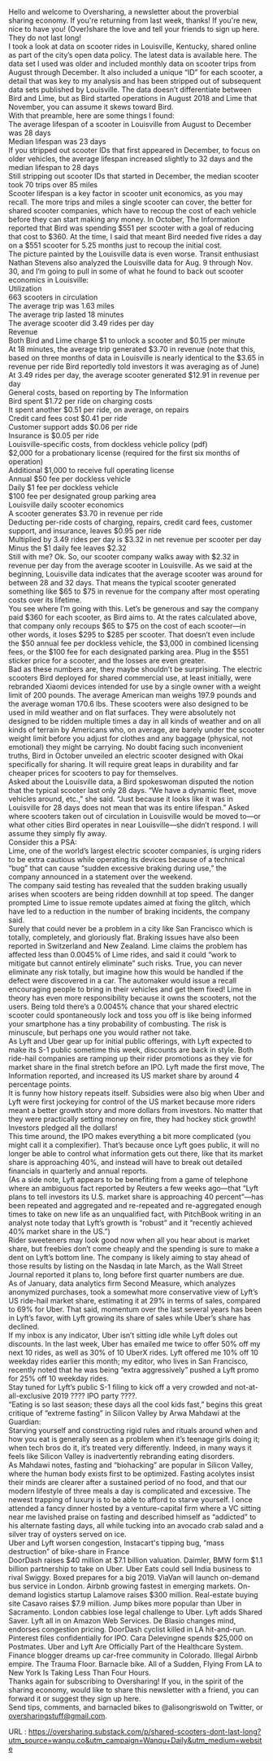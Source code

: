   Hello and welcome to Oversharing, a newsletter about the proverbial sharing economy. If you're returning from last week, thanks! If you're new, nice to have you! (Over)share the love and tell your friends to sign up here.  
    They do not last long!  
    I took a look at data on scooter rides in Louisville, Kentucky, shared online as part of the city’s open data policy. The latest data is available here. The data set I used was older and included monthly data on scooter trips from August through December. It also included a unique “ID” for each scooter, a detail that was key to my analysis and has been stripped out of subsequent data sets published by Louisville. The data doesn’t differentiate between Bird and Lime, but as Bird started operations in August 2018 and Lime that November, you can assume it skews toward Bird.  
    With that preamble, here are some things I found:  
    The average lifespan of a scooter in Louisville from August to December was 28 days  
    Median lifespan was 23 days  
    If you stripped out scooter IDs that first appeared in December, to focus on older vehicles, the average lifespan increased slightly to 32 days and the median lifespan to 28 days  
    Still stripping out scooter IDs that started in December, the median scooter took 70 trips over 85 miles  
    Scooter lifespan is a key factor in scooter unit economics, as you may recall. The more trips and miles a single scooter can cover, the better for shared scooter companies, which have to recoup the cost of each vehicle before they can start making any money. In October, The Information reported that Bird was spending $551 per scooter with a goal of reducing that cost to $360. At the time, I said that meant Bird needed five rides a day on a $551 scooter for 5.25 months just to recoup the initial cost.  
    The picture painted by the Louisville data is even worse. Transit enthusiast Nathan Stevens also analyzed the Louisville data for Aug. 9 through Nov. 30, and I’m going to pull in some of what he found to back out scooter economics in Louisville:   
    Utilization  
    663 scooters in circulation  
    The average trip was 1.63 miles  
    The average trip lasted 18 minutes  
    The average scooter did 3.49 rides per day  
    Revenue  
    Both Bird and Lime charge $1 to unlock a scooter and $0.15 per minute  
    At 18 minutes, the average trip generated $3.70 in revenue (note that this, based on three months of data in Louisville is nearly identical to the $3.65 in revenue per ride Bird reportedly told investors it was averaging as of June)  
    At 3.49 rides per day, the average scooter generated $12.91 in revenue per day  
    General costs, based on reporting by The Information  
    Bird spent $1.72 per ride on charging costs  
    It spent another $0.51 per ride, on average, on repairs  
    Credit card fees cost $0.41 per ride  
    Customer support adds $0.06 per ride  
    Insurance is $0.05 per ride  
    Louisville-specific costs, from dockless vehicle policy (pdf)  
    $2,000 for a probationary license (required for the first six months of operation)  
    Additional $1,000 to receive full operating license  
    Annual $50 fee per dockless vehicle  
    Daily $1 fee per dockless vehicle  
    $100 fee per designated group parking area  
    Louisville daily scooter economics  
    A scooter generates $3.70 in revenue per ride  
    Deducting per-ride costs of charging, repairs, credit card fees, customer support, and insurance, leaves $0.95 per ride  
    Multiplied by 3.49 rides per day is $3.32 in net revenue per scooter per day  
    Minus the $1 daily fee leaves $2.32  
    Still with me? Ok. So, our scooter company walks away with $2.32 in revenue per day from the average scooter in Louisville. As we said at the beginning, Louisville data indicates that the average scooter was around for between 28 and 32 days. That means the typical scooter generated something like $65 to $75 in revenue for the company after most operating costs over its lifetime.   
    You see where I’m going with this. Let’s be generous and say the company paid $360 for each scooter, as Bird aims to. At the rates calculated above, that company only recoups $65 to $75 on the cost of each scooter—in other words, it loses $295 to $285 per scooter. That doesn’t even include the $50 annual fee per dockless vehicle, the $3,000 in combined licensing fees, or the $100 fee for each designated parking area. Plug in the $551 sticker price for a scooter, and the losses are even greater.  
    Bad as these numbers are, they maybe shouldn’t be surprising. The electric scooters Bird deployed for shared commercial use, at least initially, were rebranded Xiaomi devices intended for use by a single owner with a weight limit of 200 pounds. The average American man weighs 197.9 pounds and the average woman 170.6 lbs. These scooters were also designed to be used in mild weather and on flat surfaces. They were absolutely not designed to be ridden multiple times a day in all kinds of weather and on all kinds of terrain by Americans who, on average, are barely under the scooter weight limit before you adjust for clothes and any baggage (physical, not emotional) they might be carrying. No doubt facing such inconvenient truths, Bird in October unveiled an electric scooter designed with Okai specifically for sharing. It will require great leaps in durability and far cheaper prices for scooters to pay for themselves.  
    Asked about the Louisville data, a Bird spokeswoman disputed the notion that the typical scooter last only 28 days. “We have a dynamic fleet, move vehicles around, etc.,” she said. “Just because it looks like it was in Louisville for 28 days does not mean that was its entire lifespan.” Asked where scooters taken out of circulation in Louisville would be moved to—or what other cities Bird operates in near Louisville—she didn’t respond. I will assume they simply fly away.  
    Consider this a PSA:  
    Lime, one of the world’s largest electric scooter companies, is urging riders to be extra cautious while operating its devices because of a technical “bug” that can cause “sudden excessive braking during use,” the company announced in a statement over the weekend.  
    The company said testing has revealed that the sudden braking usually arises when scooters are being ridden downhill at top speed. The danger prompted Lime to issue remote updates aimed at fixing the glitch, which have led to a reduction in the number of braking incidents, the company said.  
    Surely that could never be a problem in a city like San Francisco which is totally, completely, and gloriously flat. Braking issues have also been reported in Switzerland and New Zealand. Lime claims the problem has affected less than 0.0045% of Lime rides, and said it could “work to mitigate but cannot entirely eliminate” such risks. True, you can never eliminate any risk totally, but imagine how this would be handled if the defect were discovered in a car. The automaker would issue a recall encouraging people to bring in their vehicles and get them fixed! Lime in theory has even more responsibility because it owns the scooters, not the users. Being told there’s a 0.0045% chance that your shared electric scooter could spontaneously lock and toss you off is like being informed your smartphone has a tiny probability of combusting. The risk is minuscule, but perhaps one you would rather not take.  
    As Lyft and Uber gear up for initial public offerings, with Lyft expected to make its S-1 public sometime this week, discounts are back in style. Both ride-hail companies are ramping up their rider promotions as they vie for market share in the final stretch before an IPO. Lyft made the first move, The Information reported, and increased its US market share by around 4 percentage points.  
    It is funny how history repeats itself. Subsidies were also big when Uber and Lyft were first jockeying for control of the US market because more riders meant a better growth story and more dollars from investors. No matter that they were practically setting money on fire, they had hockey stick growth! Investors pledged all the dollars!  
    This time around, the IPO makes everything a bit more complicated (you might call it a complexifier). That’s because once Lyft goes public, it will no longer be able to control what information gets out there, like that its market share is approaching 40%, and instead will have to break out detailed financials in quarterly and annual reports.   
    (As a side note, Lyft appears to be benefiting from a game of telephone where an ambiguous fact reported by Reuters a few weeks ago—that “Lyft plans to tell investors its U.S. market share is approaching 40 percent”—has been repeated and aggregated and re-repeated and re-aggregated enough times to take on new life as an unqualified fact, with PitchBook writing in an analyst note today that Lyft’s growth is “robust” and it “recently achieved 40% market share in the US.”)  
    Rider sweeteners may look good now when all you hear about is market share, but freebies don’t come cheaply and the spending is sure to make a dent on Lyft’s bottom line. The company is likely aiming to stay ahead of those results by listing on the Nasdaq in late March, as the Wall Street Journal reported it plans to, long before first quarter numbers are due.  
    As of January, data analytics firm Second Measure, which analyzes anonymized purchases, took a somewhat more conservative view of Lyft’s US ride-hail market share, estimating it at 29% in terms of sales, compared to 69% for Uber. That said, momentum over the last several years has been in Lyft’s favor, with Lyft growing its share of sales while Uber’s share has declined.  
    If my inbox is any indicator, Uber isn’t sitting idle while Lyft doles out discounts. In the last week, Uber has emailed me twice to offer 50% off my next 10 rides, as well as 30% of 10 UberX rides. Lyft offered me 10% off 10 weekday rides earlier this month; my editor, who lives in San Francisco, recently noted that he was being “extra aggressively” pushed a Lyft promo for 25% off 10 weekday rides.  
    Stay tuned for Lyft’s public S-1 filing to kick off a very crowded and not-at-all-exclusive 2019 ???? IPO party ????.  
    “Eating is so last season; these days all the cool kids fast,” begins this great critique of “extreme fasting” in Silicon Valley by Arwa Mahdawi at the Guardian:  
    Starving yourself and constructing rigid rules and rituals around when and how you eat is generally seen as a problem when it’s teenage girls doing it; when tech bros do it, it’s treated very differently. Indeed, in many ways it feels like Silicon Valley is inadvertently rebranding eating disorders.  
    As Mahdawi notes, fasting and “biohacking” are popular in Silicon Valley, where the human body exists first to be optimized. Fasting acolytes insist their minds are clearer after a sustained period of no food, and that our modern lifestyle of three meals a day is complicated and excessive. The newest trapping of luxury is to be able to afford to starve yourself. I once attended a fancy dinner hosted by a venture-capital firm where a VC sitting near me lavished praise on fasting and described himself as “addicted” to his alternate fasting days, all while tucking into an avocado crab salad and a silver tray of oysters served on ice.  
    Uber and Lyft worsen congestion, Instacart's tipping bug, “mass destruction” of bike-share in France  
    DoorDash raises $40 million at $7.1 billion valuation. Daimler, BMW form $1.1 billion partnership to take on Uber. Uber Eats could sell India business to rival Swiggy. Boxed prepares for a big 2019. ViaVan will launch on-demand bus service in London. Airbnb growing fastest in emerging markets. On-demand logistics startup Lalamove raises $300 million. Real-estate buying site Casavo raises $7.9 million. Jump bikes more popular than Uber in Sacramento. London cabbies lose legal challenge to Uber. Lyft adds Shared Saver. Lyft all in on Amazon Web Services. De Blasio changes mind, endorses congestion pricing. DoorDash cyclist killed in LA hit-and-run. Pinterest files confidentially for IPO. Cara Delevingne spends $25,000 on Postmates. Uber and Lyft Are Officially Part of the Healthcare System. Finance blogger dreams up car-free community in Colorado. Illegal Airbnb empire. The Trauma Floor. Barnacle bike. All of a Sudden, Flying From LA to New York Is Taking Less Than Four Hours.  
    Thanks again for subscribing to Oversharing! If you, in the spirit of the sharing economy, would like to share this newsletter with a friend, you can forward it or suggest they sign up here.  
    Send tips, comments, and barnacled bikes to @alisongriswold on Twitter, or oversharingstuff@gmail.com.  
      
    
  URL : https://oversharing.substack.com/p/shared-scooters-dont-last-long?utm_source=wanqu.co&utm_campaign=Wanqu+Daily&utm_medium=website